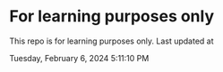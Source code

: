 # For learning purposes only
This repo is for learning purposes only.
Last updated at

Tuesday, February 6, 2024 5:11:10 PM

